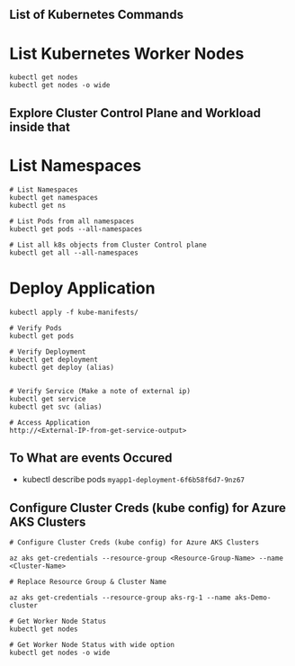 ## List of Kubernetes Commands
# List Kubernetes Worker Nodes
```
kubectl get nodes 
kubectl get nodes -o wide
```

## Explore Cluster Control Plane and Workload inside that
# List Namespaces

```
# List Namespaces
kubectl get namespaces
kubectl get ns

# List Pods from all namespaces
kubectl get pods --all-namespaces

# List all k8s objects from Cluster Control plane
kubectl get all --all-namespaces
```

# Deploy Application
```
kubectl apply -f kube-manifests/

# Verify Pods
kubectl get pods

# Verify Deployment
kubectl get deployment
kubectl get deploy (alias)


# Verify Service (Make a note of external ip)
kubectl get service
kubectl get svc (alias)

# Access Application
http://<External-IP-from-get-service-output>
```

## To What are events Occured 
- kubectl describe pods `myapp1-deployment-6f6b58f6d7-9nz67`

## Configure Cluster Creds (kube config) for Azure AKS Clusters

```t
# Configure Cluster Creds (kube config) for Azure AKS Clusters

az aks get-credentials --resource-group <Resource-Group-Name> --name <Cluster-Name>

# Replace Resource Group & Cluster Name

az aks get-credentials --resource-group aks-rg-1 --name aks-Demo-cluster

# Get Worker Node Status
kubectl get nodes

# Get Worker Node Status with wide option
kubectl get nodes -o wide

```
